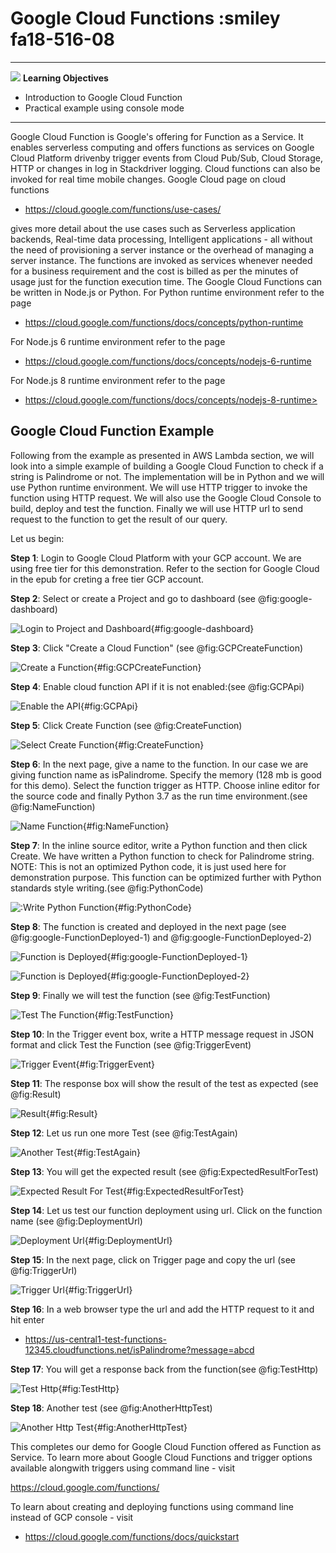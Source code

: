 # Google Cloud Functions :smiley fa18-516-08

---

![](images/learning.png) **Learning Objectives**

* Introduction to Google Cloud Function
* Practical example using console mode

---

Google Cloud Function is Google's offering for Function as a
Service. It enables serverless computing and offers functions as
services on Google Cloud Platform drivenby trigger events from Cloud
Pub/Sub, Cloud Storage, HTTP or changes in log in Stackdriver
logging. Cloud functions can also be invoked for real time mobile
changes.  Google Cloud page on cloud functions

* <https://cloud.google.com/functions/use-cases/>

gives more detail about the use cases such as Serverless application
backends, Real-time data processing, Intelligent applications - all
without the need of provisioning a server instance or the overhead of
managing a server instance. The functions are invoked as services
whenever needed for a business requirement and the cost is billed as
per the minutes of usage just for the function execution time. The
Google Cloud Functions can be written in Node.js or Python. For Python
runtime environment refer to the page

* <https://cloud.google.com/functions/docs/concepts/python-runtime>

For Node.js 6 runtime environment refer to the page

* <https://cloud.google.com/functions/docs/concepts/nodejs-6-runtime>

For Node.js 8 runtime environment refer to the page

* https://cloud.google.com/functions/docs/concepts/nodejs-8-runtime>

## Google Cloud Function Example

Following from the example as presented in AWS Lambda section, we will
look into a simple example of building a Google Cloud Function to
check if a string is Palindrome or not.  The implementation will be in
Python and we will use Python runtime environment. We will use HTTP
trigger to invoke the function using HTTP request. We will also use
the Google Cloud Console to build, deploy and test the
function. Finally we will use HTTP url to send request to the function
to get the result of our query.

Let us begin:

**Step 1**: Login to Google Cloud Platform with your GCP account. We
are using free tier for this demonstration. Refer to the section for
Google Cloud in the epub for creting a free tier GCP account.

**Step 2**: Select or create a Project and go to dashboard (see
@fig:google-dashboard)

![Login to Project and Dashboard](images/markdown-img-paste-20181031131045280.png){#fig:google-dashboard}


**Step 3**: Click "Create a Cloud Function" (see @fig:GCPCreateFunction)

![Create a Function](images/markdown-img-paste-20181031131915230.png){#fig:GCPCreateFunction}


**Step 4**: Enable cloud function API if it is not enabled:(see @fig:GCPApi)

![Enable the API](images/markdown-img-paste-20181031131927588.png){#fig:GCPApi}


**Step 5**: Click Create Function (see @fig:CreateFunction)

![Select Create Function](images/markdown-img-paste-20181031131938895.png){#fig:CreateFunction}


**Step 6**: In the next page, give a name to the function. In our case
we are giving function name as isPalindrome. Specify the memory (128
mb is good for this demo). Select the function trigger as
HTTP. Choose inline editor for the source code and finally
Python 3.7 as the run time environment.(see @fig:NameFunction)

![Name Function](images/markdown-img-paste-20181031131829312.png){#fig:NameFunction}


**Step 7**: In the inline source editor, write a Python function and
then click Create. We have written a Python function to check for
Palindrome string. NOTE: This is not an optimized Python code, it is
just used here for demonstration purpose. This function can be
optimized further with Python standards style writing.(see @fig:PythonCode)

![:Write Python Function](images/markdown-img-paste-2018103113223371.png){#fig:PythonCode}


**Step 8**: The function is created and deployed in the next page (see
@fig:google-FunctionDeployed-1) and @fig:google-FunctionDeployed-2)

![Function is Deployed](images/markdown-img-paste-20181031132532494.png){#fig:google-FunctionDeployed-1}

![Function is Deployed](images/markdown-img-paste-20181031132602827.png){#fig:google-FunctionDeployed-2}


**Step 9**: Finally we will test the function (see @fig:TestFunction)

![Test The Function](images/markdown-img-paste-20181031132627791.png){#fig:TestFunction}


**Step 10**: In the Trigger event box, write a HTTP message request in
JSON format and click Test the Function (see @fig:TriggerEvent)

![Trigger Event](images/markdown-img-paste-20181031132734293.png){#fig:TriggerEvent}


**Step 11**: The response box will show the result of the test as expected (see @fig:Result)

![Result](images/markdown-img-paste-20181031132838134.png){#fig:Result}


**Step 12**: Let us run one more Test (see @fig:TestAgain)

![Another Test](images/markdown-img-paste-20181031132912372.png){#fig:TestAgain}


**Step 13**: You will get the expected result (see @fig:ExpectedResultForTest)

![Expected Result For Test](images/markdown-img-paste-20181031132940621.png){#fig:ExpectedResultForTest}


**Step 14**: Let us test our function deployment using url. Click on the function name (see @fig:DeploymentUrl)

![Deployment Url](images/markdown-img-paste-20181031133107580.png){#fig:DeploymentUrl}


**Step 15**: In the next page, click on Trigger page and copy the url (see @fig:TriggerUrl)

![Trigger Url](images/markdown-img-paste-20181031133237491.png){#fig:TriggerUrl}


**Step 16**: In a web browser type the url and add the HTTP request to
it and hit enter

* <https://us-central1-test-functions-12345.cloudfunctions.net/isPalindrome?message=abcd>


**Step 17**: You will get a response back from the function(see @fig:TestHttp)

![Test Http](images/markdown-img-paste-20181031133547391.png){#fig:TestHttp}


**Step 18**: Another test (see @fig:AnotherHttpTest)

![Another Http Test](images/markdown-img-paste-20181031133650540.png){#fig:AnotherHttpTest}


This completes our demo for Google Cloud Function offered as Function
as Service. To learn more about Google Cloud Functions and trigger
options available alongwith triggers using command line - visit

<https://cloud.google.com/functions/>

To learn about creating and deploying functions using command line
instead of GCP console - visit

* <https://cloud.google.com/functions/docs/quickstart>
